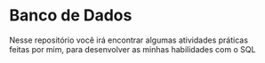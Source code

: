 # Banco de Dados

Nesse repositório você irá encontrar algumas atividades práticas <br> feitas por mim, 
para desenvolver as minhas habilidades com o SQL
